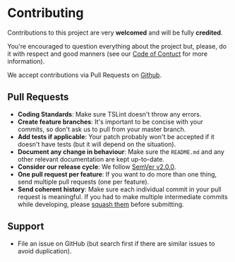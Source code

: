 # Contributing

Contributions to this project are very **welcomed** and will be fully **credited**.

You're encouraged to question everything about the project but, please, do it with respect and good manners (see our [Code of Contuct](CODE_OF_CONDUCT.md) for more information).

We accept contributions via Pull Requests on [Github](https://github.com/enkryptio/ethvm-socket-server).

## Pull Requests

- **Coding Standards**: Make sure TSLint doesn't throw any errors.
- **Create feature branches**: It's important to be concise with your commits, so don't ask us to pull from your master branch.
- **Add tests if applicable**: Your patch probably won't be accepted if it doesn't have tests (but it will depend on the situation).
- **Document any change in behaviour**: Make sure the `README.md` and any other relevant documentation are kept up-to-date.
- **Consider our release cycle**: We follow [SemVer v2.0.0](http://semver.org/).
- **One pull request per feature**: If you want to do more than one thing, send multiple pull requests (one per feature).
- **Send coherent history**: Make sure each individual commit in your pull request is meaningful. If you had to make multiple intermediate commits while developing, please [squash them](http://www.git-scm.com/book/en/v2/Git-Tools-Rewriting-History#Changing-Multiple-Commit-Messages) before submitting.

## Support

- File an issue on GitHub (but search first if there are similar issues to avoid duplication).

